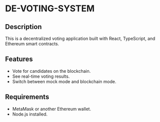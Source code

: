 # DE-VOTING-SYSTEM


## Description
This is a decentralized voting application built with React, TypeScript, and Ethereum smart contracts.

## Features
- Vote for candidates on the blockchain.
- See real-time voting results.
- Switch between mock mode and blockchain mode.

## Requirements
- MetaMask or another Ethereum wallet.
- Node.js installed.


